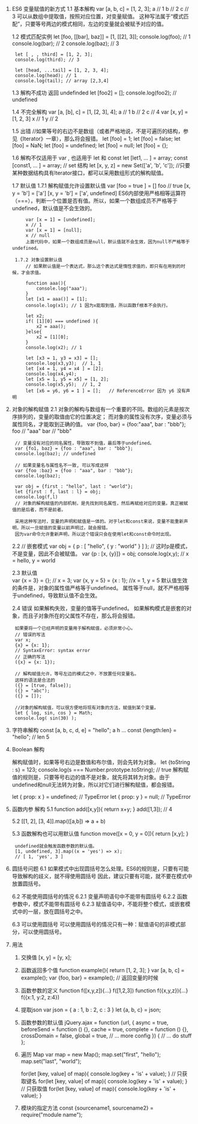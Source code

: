 1. ES6 变量赋值的新方式
    1.1 基本解构
        var [a, b, c] = [1, 2, 3];
        a // 1
        b // 2
        c // 3
        可以从数组中提取值，按照对应位置，对变量赋值。
        这种写法属于“模式匹配”，只要等号两边的模式相同，左边的变量就会被赋予对应的值。
        
        
    1.2 模式匹配实例
        let [foo, [[bar], baz]] = [1, [[2], 3]];
        console.log(foo); // 1
        console.log(bar); // 2
        console.log(baz); // 3

        let [ , , third] = [1, 2, 3];
        console.log(third); // 3

        let [head, ...tail] = [1, 2, 3, 4];
        console.log(head); // 1
        console.log(tail); // array [2,3,4]
        
    1.3 解构不成功
        返回 undefinded
            let [foo2] = [];
            console.log(foo2);  // undefined
            
    1.4 不完全解构
        var [a, [b], c] = [1, [2, 3], 4];
        a // 1
        b // 2
        c // 4
        var [x, y] = [1, 2, 3]
        x // 1
        y // 2
    
    
    1.5 出错
        //如果等号的右边不是数组（或者严格地说，不是可遍历的结构，参见《Iterator》一章），那么将会报错。
        let [foo] = 1;
        let [foo] = false;
        let [foo] = NaN;
        let [foo] = undefined;
        let [foo] = null;
        let [foo] = {};
        
    1.6 解构不仅适用于 var , 也适用于 let 和 const
        let [let1, ... ] = array;
        const [const1, ... ] = array;
        // set 结构
        let [x, y, z] = new Set(['a', 'b', 'c']);
        //只要某种数据结构具有Iterator接口，都可以采用数组形式的解构赋值。
        
    1.7 默认值
        1.7.1 解构赋值允许设置默认值
            var [foo = true ] = []
            foo // true
            [x, y = 'b'] = ['a']
            [x, y = 'b'] = ['a', undefined]
            ES6内部使用严格相等运算符（===），判断一个位置是否有值。所以，如果一个数组成员不严格等于undefined，默认值是不会生效的。
            
            var [x = 1] = [undefined];
            x // 1
            var [x = 1] = [null];
            x // null
            上面代码中，如果一个数组成员是null，默认值就不会生效，因为null不严格等于undefined。
            
        1.7.2 对象设置默认值
            // 如果默认值是一个表达式，那么这个表达式是惰性求值的，即只有在用到的时候，才会求值。
            
            function aaa(){
                console.log("aaa");
            }
            let [x1 = aaa()] = [1];
            console.log(x1); // 1 因为x能取到值，所以函数f根本不会执行。

            let x2;
            if( [1][0] === undefined ){
                x2 = aaa();
            }else{
                x2 = [1][0];
            }
            console.log(x2); // 1

            let [x3 = 1, y3 = x3] = [];
            console.log(x3,y3);  // 1, 1
            let [x4 = 1, y4 = x4 ] = [2];
            console.log(x4,y4);
            let [x5 = 1, y5 = x5] = [1, 2];
            console.log(x5,y5);  // 1, 2
            let [x6 = y6, y6 = 1 ] = [];   // ReferenceError 因为 y6 没有声明
            
2. 对象的解构赋值
    2.1 
        对象的解构与数组有一个重要的不同。数组的元素是按次序排列的，变量的取值由它的位置决定；
        而对象的属性没有次序，变量必须与属性同名，才能取到正确的值。
        var {foo, bar} = {foo:"aaa", bar : "bbb"};
        foo // "aaa"
        bar // "bbb"     
        
        // 变量没有对应的同名属性，导致取不到值，最后等于undefined。
        var {fo1, baz} = {foo : "aaa", bar : "bbb"};
        console.log(baz); // undefined
        
        // 如果变量名与属性名不一致, 可以写成这样
        var {foo :baz} = {foo : "aaa", bar : "bbb"};
        console.log(baz);
        
        var obj = {first : "hello", last : "world"};
        let {first : f, last : l} = obj;
        console.log(f,l)
        // 对象的解构赋值的内部机制，是先找到同名属性，然后再赋给对应的变量。真正被赋值的是后者，而不是前者。
        
        采用这种写法时，变量的声明和赋值是一体的。对于let和const来说，变量不能重新声明，所以一旦赋值的变量以前声明过，就会报错。
        因为var命令允许重新声明，所以这个错误只会在使用let和const命令时出现。
        
    2.2 // 嵌套模式
        var obj = {
            p : [
                "hello",
                {
                    y : "world"
                }
            ]
        };
        // 这时p是模式，不是变量，因此不会被赋值。
        var {p : [x, {y}]} = obj;
        console.log(x,y); // x = hello, y = world
        
     2.3 默认值  
        var {x = 3} = {};
        // x = 3;
        var {x, y = 5} = {x : 1};
        //x = 1, y = 5
        默认值生效的条件是，对象的属性值严格等于undefined。
        属性等于null，就不严格相等于undefined，导致默认值不会生效。
        
     2.4 错误
        如果解构失败，变量的值等于undefined。
        如果解构模式是嵌套的对象，而且子对象所在的父属性不存在，那么将会报错。
        
        如果要将一个已经声明的变量用于解构赋值，必须非常小心。
        // 错误的写法
        var x;
        {x} = {x: 1};
        // SyntaxError: syntax error
        // 正确的写法
        ({x} = {x: 1});
        
        // 解构赋值允许，等号左边的模式之中，不放置任何变量名。 
        这样的语法是合法的
        ({} = [true, false]);
        ({} = "abc");
        ({} = []);
        
        //对象的解构赋值，可以很方便地将现有对象的方法，赋值到某个变量。
        let { log, sin, cos } = Math;
        console.log( sin(30) );
        
3. 字符串解构
    const [a, b, c, d, e] = "hello";
    a h ...
    const {length:len} = "hello";
    // len 5
        
4. Boolean 解构

    解构赋值时，如果等号右边是数值和布尔值，则会先转为对象。
    let {toString : s} = 123;
    console.log(s === Number.prototype.toString); // true
    解构赋值的规则是，只要等号右边的值不是对象，就先将其转为对象。由于undefined和null无法转为对象，所以对它们进行解构赋值，都会报错。       
    
    let { prop: x } = undefined; // TypeError
    let { prop: y } = null; // TypeError
        
5. 函数内参 解构
    5.1 
        function add([x,y]){
            return x+y;
        }
        add([1,3]); // 4
        
    5.2
        [[1, 2], [3, 4]].map(([a,b]) => a + b)
        
    5.3 函数解构也可以用默认值
        function move([x = 0, y = 0]){
            return [x,y];
        }
        
        undefined就会触发函数参数的默认值。
        [1, undefined, 3].map((x = 'yes') => x);
        // [ 1, 'yes', 3 ]
        
6. 圆括号问题
    6.1 如果模式中出现圆括号怎么处理。ES6的规则是，只要有可能导致解构的歧义，就不得使用圆括号
        因此，建议只要有可能，就不要在模式中放置圆括号。
        
    6.2 不能使用圆括号的情况
        6.2.1  变量声明语句中不能带有圆括号
        6.2.2  函数参数中，模式不能带有圆括号
        6.2.3  赋值语句中，不能将整个模式，或嵌套模式中的一层，放在圆括号之中。
        
    6.3 可以使用圆括号
        可以使用圆括号的情况只有一种：赋值语句的非模式部分，可以使用圆括号。
        
7. 用法
    1. 交换值
        [x, y] = [y, x];
        
    2. 函数返回多个值
        function example(){
            return [1, 2, 3];
        }
        var [a, b, c] = example();
        var {foo, bar} = example(); // 返回变量的时候
        
    3. 函数参数的定义
        function f([x,y,z]){...}
        f([1,2,3])
        function f({x,y,z}){...}
        f({x:1, y:2, z:4})
        
    4. 提取json
        var json = {
            a : 1,
            b : 2,
            c : 3
        }
        let {a, b, c} = json;
        
    5. 函数参数的默认值
        jQuery.ajax = function (url, {
            async = true,
            beforeSend = function () {},
            cache = true,
            complete = function () {},
            crossDomain = false,
            global = true,
            // ... more config
        }) {
            // ... do stuff
        };
        
    6. 遍历 Map
        var map = new Map();
        map.set("first", "hello");
        map.set("last", "world");
        
        for(let [key, value] of map){
            console.log(key + 'is' + value);
        }
        // 只获取键名
        for(let [key, value] of map){
            console.log(key + 'is' + value);
        }
        // 只获取值
        for(let [key, value] of map){
            console.log(key + 'is' + value);
        }
        
    7. 模块的指定方法
        const {sourcename1, sourcename2} = require("module name");
     
        
        
        
        
        
        
        
        
        
